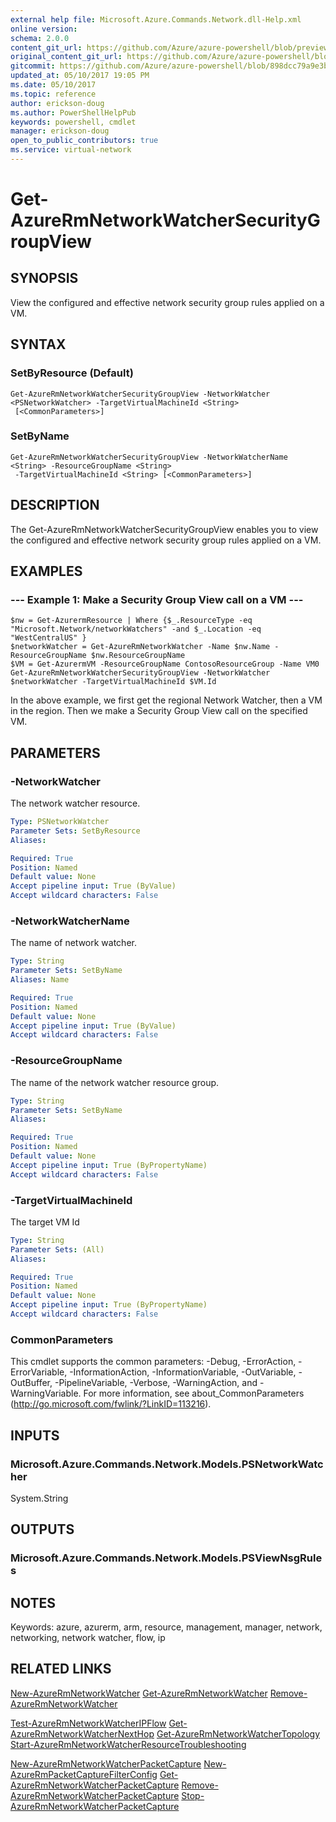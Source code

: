 ```yaml
---
external help file: Microsoft.Azure.Commands.Network.dll-Help.xml
online version:
schema: 2.0.0
content_git_url: https://github.com/Azure/azure-powershell/blob/preview/src/ResourceManager/Network/Commands.Network/help/Get-AzureRmNetworkWatcherSecurityGroupView.md
original_content_git_url: https://github.com/Azure/azure-powershell/blob/preview/src/ResourceManager/Network/Commands.Network/help/Get-AzureRmNetworkWatcherSecurityGroupView.md
gitcommit: https://github.com/Azure/azure-powershell/blob/898dcc79a9e3bf9563d390c9a7c04f5ea5b5a269
updated_at: 05/10/2017 19:05 PM
ms.date: 05/10/2017
ms.topic: reference
author: erickson-doug
ms.author: PowerShellHelpPub
keywords: powershell, cmdlet
manager: erickson-doug
open_to_public_contributors: true
ms.service: virtual-network
---
```


# Get-AzureRmNetworkWatcherSecurityGroupView

## SYNOPSIS
View the configured and effective network security group rules applied on a VM.

## SYNTAX

### SetByResource (Default)
```
Get-AzureRmNetworkWatcherSecurityGroupView -NetworkWatcher <PSNetworkWatcher> -TargetVirtualMachineId <String>
 [<CommonParameters>]
```

### SetByName
```
Get-AzureRmNetworkWatcherSecurityGroupView -NetworkWatcherName <String> -ResourceGroupName <String>
 -TargetVirtualMachineId <String> [<CommonParameters>]
```

## DESCRIPTION
The Get-AzureRmNetworkWatcherSecurityGroupView enables you to view the configured and effective network security group rules applied on a VM.

## EXAMPLES

### --- Example 1: Make a Security Group View call on a VM ---
```
$nw = Get-AzurermResource | Where {$_.ResourceType -eq "Microsoft.Network/networkWatchers" -and $_.Location -eq "WestCentralUS" } 
$networkWatcher = Get-AzureRmNetworkWatcher -Name $nw.Name -ResourceGroupName $nw.ResourceGroupName 
$VM = Get-AzurermVM -ResourceGroupName ContosoResourceGroup -Name VM0 
Get-AzureRmNetworkWatcherSecurityGroupView -NetworkWatcher $networkWatcher -TargetVirtualMachineId $VM.Id
```

In the above example, we first get the regional Network Watcher, then a VM in the region. 
Then we make a Security Group View call on the specified VM.

## PARAMETERS

### -NetworkWatcher
The network watcher resource.

```yaml
Type: PSNetworkWatcher
Parameter Sets: SetByResource
Aliases: 

Required: True
Position: Named
Default value: None
Accept pipeline input: True (ByValue)
Accept wildcard characters: False
```

### -NetworkWatcherName
The name of network watcher.

```yaml
Type: String
Parameter Sets: SetByName
Aliases: Name

Required: True
Position: Named
Default value: None
Accept pipeline input: True (ByValue)
Accept wildcard characters: False
```

### -ResourceGroupName
The name of the network watcher resource group.

```yaml
Type: String
Parameter Sets: SetByName
Aliases: 

Required: True
Position: Named
Default value: None
Accept pipeline input: True (ByPropertyName)
Accept wildcard characters: False
```

### -TargetVirtualMachineId
The target VM Id

```yaml
Type: String
Parameter Sets: (All)
Aliases: 

Required: True
Position: Named
Default value: None
Accept pipeline input: True (ByPropertyName)
Accept wildcard characters: False
```

### CommonParameters
This cmdlet supports the common parameters: -Debug, -ErrorAction, -ErrorVariable, -InformationAction, -InformationVariable, -OutVariable, -OutBuffer, -PipelineVariable, -Verbose, -WarningAction, and -WarningVariable. For more information, see about_CommonParameters (http://go.microsoft.com/fwlink/?LinkID=113216).

## INPUTS

### Microsoft.Azure.Commands.Network.Models.PSNetworkWatcher
System.String

## OUTPUTS

### Microsoft.Azure.Commands.Network.Models.PSViewNsgRules

## NOTES
Keywords: azure, azurerm, arm, resource, management, manager, network, networking, network watcher, flow, ip 

## RELATED LINKS

[New-AzureRmNetworkWatcher]()
[Get-AzureRmNetworkWatcher]()
[Remove-AzureRmNetworkWatcher]()

[Test-AzureRmNetworkWatcherIPFlow]()
[Get-AzureRmNetworkWatcherNextHop]()
[Get-AzureRmNetworkWatcherTopology]()
[Start-AzureRmNetworkWatcherResourceTroubleshooting]()

[New-AzureRmNetworkWatcherPacketCapture]()
[New-AzureRmPacketCaptureFilterConfig]()
[Get-AzureRmNetworkWatcherPacketCapture]()
[Remove-AzureRmNetworkWatcherPacketCapture]()
[Stop-AzureRmNetworkWatcherPacketCapture]()

